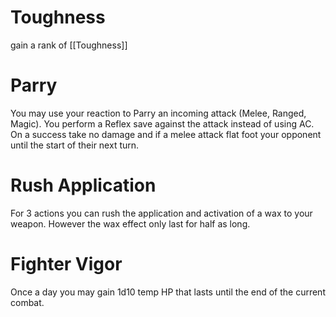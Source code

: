 # Toughness
gain a rank of [[Toughness]]

# Parry
You may use your reaction to Parry an incoming attack (Melee, Ranged, Magic). You perform a Reflex save against the attack instead of using AC. On a success take no damage and if a melee attack flat foot your opponent until the start of their next turn.

# Rush Application
For 3 actions you can rush the application and activation of a wax to your weapon. However the wax effect only last for half as long.

# Fighter Vigor
Once a day you may gain 1d10 temp HP that lasts until the end of the current combat.

